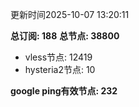 更新时间2025-10-07 13:20:11

**总订阅: 188**
**总节点: 38800**
- vless节点: 12419
- hysteria2节点: 10

**google ping有效节点: 232**
